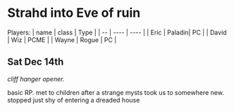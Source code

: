 # Strahd into Eve of ruin

Players:
| name | class | Type |
| -- | ---- | ---- |
| Eric | Paladin| PC |
| David | Wiz | PCME |
| Wayne | Rogue | PC |

## Sat Dec 14th

_cliff hanger opener._

basic RP.
met to children after a strange mysts took us to somewhere new.
stopped just shy of entering a dreaded house
